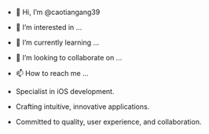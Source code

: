 - 👋 Hi, I’m @caotiangang39
- 👀 I’m interested in ...
- 🌱 I’m currently learning ...
- 💞️ I’m looking to collaborate on ...
- 📫 How to reach me ...

- Specialist in iOS development.
- Crafting intuitive, innovative applications.
- Committed to quality, user experience, and collaboration.

